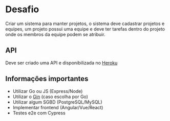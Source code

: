 # Desafio

Criar um sistema para manter projetos, o sistema deve cadastrar projetos e equipes,
um projeto possui uma equipe e deve ter tarefas dentro do projeto onde os membros
da equipe podem se atribuir.

## API

Deve ser criado uma API e disponibilizada no [Heroku](https://www.heroku.com/)

## Informações importantes

- Utilizar Go ou JS (Express/Node)
- Utilizar o [Gin](https://github.com/gin-gonic/gin) (caso escolha por Go)
- Utilizar algum SGBD (PostgreSQL/MySQL)
- Implementar frontend (Angular/Vue/React)
- Testes e2e com Cypress
